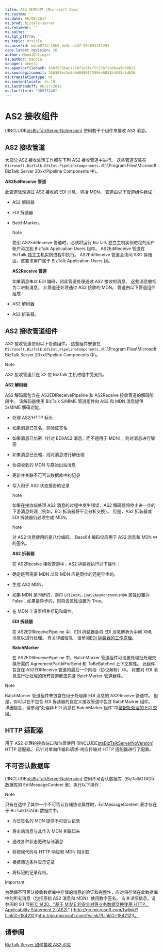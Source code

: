 ```yaml
---
title: AS2 接收组件 |Microsoft Docs
ms.custom: ''
ms.date: 06/08/2017
ms.prod: biztalk-server
ms.reviewer: ''
ms.suite: ''
ms.tgt_pltfrm: ''
ms.topic: article
ms.assetid: bdab87fd-15b9-4e3c-a4d7-984693262293
caps.latest.revision: 26
author: MandiOhlinger
ms.author: mandia
manager: anneta
ms.openlocfilehash: 6b0f075b4c1766f2e9fcf5c25bf2a08ea5b60b21
ms.sourcegitcommit: 266308ec5c6a9d8d80ff298ee6051b4843c5d626
ms.translationtype: MT
ms.contentlocale: zh-CN
ms.lasthandoff: 06/27/2018
ms.locfileid: "36973246"
---
```

# <a name="as2-receive-components"></a>AS2 接收组件
[!INCLUDE[btsBizTalkServerNoVersion](../includes/btsbiztalkservernoversion-md.md)] 使用若干个组件来接收 AS2 消息。  
  
## <a name="as2-receive-pipelines"></a>AS2 接收管道  
 大部分 AS2 接收处理工作都在下列 AS2 接收管道中进行。 这些管道安装在`Microsoft.BizTalk.EdiInt.PipelineComponents.dll`\Program Files\Microsoft BizTalk Server 20xx\Pipeline Components 中\\。  
  
 **AS2EdiReceive 管道**  
  
 此管道处理通过 AS2 接收的 EDI 消息，包括 MDN。 管道由以下管道组件组成：  
  
- AS2 解码器  
  
- EDI 拆装器  
  
- BatchMarker。  
  
  > [!NOTE]
  >  使用 AS2EdiReceive 管道时，必须将运行 BizTalk 独立主机实例进程的用户帐户添加到 BizTalk Application Users 组中。 AS2EdiReceive 管道在 BizTalk 独立主机实例进程中执行。 AS2EdiReceive 管道会访问 SSO 存储区，这要求用户属于 BizTalk Application Users 组。  
  
  **AS2Receive 管道**  
  
  如果消息未以 EDI 编码，则此管道处理通过 AS2 接收的消息。 这些消息被视为二进制消息。 此管道还处理通过 AS2 接收的 MDN。 管道由以下管道组件组成：  
  
- AS2 解码器  
  
- AS2 拆装器。  
  
## <a name="as2-receive-pipeline-components"></a>AS2 接收管道组件  
 AS2 接收管道使用以下管道组件。 这些组件安装在`Microsoft.BizTalk.EdiInt.PipelineComponents.dll`\Program Files\Microsoft BizTalk Server 20xx\Pipeline Components 中\\。  
  
> [!NOTE]
>  AS2 接收管道只在 32 位 BizTalk 主机进程中受支持。  
  
 **AS2 解码器**  
  
 AS2 解码器包含在 AS2EDIReceivePipeline 和 AS2Receive 接收管道的解码阶段中。 该解码器使用 BizTalk S/MIME 管道组件向 AS2 和 MDN 消息提供 S/MIME 解码功能。  
  
- 处理 AS2/HTTP 标头  
  
- 如果消息已签名，则验证签名  
  
- 如果消息已加密（针对 EDI/AS2 消息，而不适用于 MDN），则对消息进行解密  
  
- 如果消息已压缩，则对消息进行解压缩  
  
- 协调收到的 MDN 与原始出站消息  
  
- 更新并关联不可否认数据库中的记录  
  
- 写入用于 AS2 状态报告的记录  
  
  > [!NOTE]
  >  如果在接收端处理 AS2 消息的过程中发生错误，AS2 解码器将停止进一步的下游消息处理（例如，EDI 拆装器将不会分析交换）。 但是，AS2 拆装器或 EDI 拆装器仍必须生成 MDN。  
  
  > [!NOTE]
  >  对 AS2 消息使用的是八位编码。 Base64 编码仅应用于 AS2 消息和 MDN 中的签名。  
  
  **AS2 拆装器**  
  
  在 AS2Receive 接收管道中，AS2 拆装器执行以下操作：  
  
- 确定是否需要 MDN 以及 MDN 应是同步的还是异步的。  
  
- 生成 AS2 MDN。  
  
- 如果 MDN 是同步的，则将 `EdiIntAS.IsAS2AsynchronousMDN` 属性设置为 False；如果是异步的，则将该属性设置为 True。  
  
- 在 MDN 上设置相关标记和属性。  
  
  **EDI 拆装器**  
  
  在 AS2EDIReceivePipeline 中，EDI 拆装器会将 EDI 消息解析为中间 XML 消息以进行处理。 有关详细信息，请参阅[EDI 拆装器的工作原理](../core/how-the-edi-disassembler-works.md)。  
  
  **BatchMarker**  
  
  在 AS2EDIReceivePipeline 中，BatchMarker 管道组件可设置处理批处理交换所需的 AgreementPartIdForSend 和 ToBeBatched 上下文属性。 此组件包含在 AS2EDIReceive 管道的最后一个阶段（协议解析）中。 将要对 EDI 消息进行批处理的所有管道都应包含 BatchMarker 管道组件。  
  
> [!NOTE]
>  BatchMarker 管道组件未包含在用于处理非 EDI 消息的 AS2Receive 管道中。 但是，你可以在不包含 EDI 拆装器的自定义接收管道中包含 BatchMarker 组件。 详细信息，请参阅"处理非 EDI 消息在 BatchMarker 组件"中[装配批处理的 EDI 交换](../core/assembling-a-batched-edi-interchange.md)。  
  
## <a name="http-adapter"></a>HTTP 适配器  
 用于 AS2 处理的接收端口和位置使用 [!INCLUDE[btsBizTalkServerNoVersion](../includes/btsbiztalkservernoversion-md.md)] HTTP 适配器。 已针对单向传输和请求-响应传输对 HTTP 适配器进行了配置。  
  
## <a name="non-repudiation-database"></a>不可否认数据库  
 [!INCLUDE[btsBizTalkServerNoVersion](../includes/btsbiztalkservernoversion-md.md)] 使用不可否认数据库（BizTalkDTADb 数据库的 EdiMessageContent 表）执行以下操作：  
  
> [!NOTE]
>  只有在选中了其中一个不可否认存储协议属性时，EdiMessageContent 表才存在于 BizTalkDTADb 数据库中。  
  
-   为已签名的 MDN 提供不可否认记录  
  
-   将出站消息与其传入 MDN 关联起来  
  
-   通过各种状态更改存储消息  
  
-   将错误代码与 HTTP 响应和 MDN 相关联  
  
-   根据筛选条件显示记录  
  
-   将标记的记录存档。  
  
> [!IMPORTANT]
>  为确保不可否认接收数据库中存储的消息的验证和完整性，应对将存储在此数据库中的所有消息（包括原始 AS2 消息和 MDN）使用数字签名。 有关详细信息，请参阅的 9.1 节[RFC 1430、"基于 MIME 的安全对等业务数据交换使用 HTTP，Applicability Statement 2 (AS2)"](http://go.microsoft.com/fwlink/?LinkID=184212) ([http://go.microsoft.com/fwlink/?LinkID=184212](http://go.microsoft.com/fwlink/?LinkID=184212))。  
  
## <a name="see-also"></a>请参阅  
 [BizTalk Server 如何接收 AS2 消息](../core/how-biztalk-server-receives-as2-messages.md)